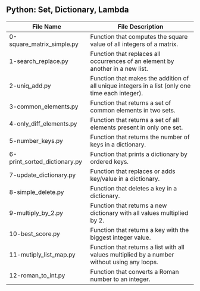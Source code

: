 ## Python: Set, Dictionary, Lambda

| File Name | File Description |
| --------- | ---------------- |
| 0-square\_matrix\_simple.py | Function that computes the square value of all integers of a matrix. |
| 1-search\_replace.py | Function that replaces all occurrences of an element by another in a new list. |
| 2-uniq\_add.py | Function that makes the addition of all unique integers in a list (only one time each integer). |
| 3-common\_elements.py | Function that returns a set of common elements in two sets. |
| 4-only\_diff\_elements.py | Function that returns a set of all elements present in only one set. |
| 5-number\_keys.py | Function that returns the number of keys in a dictionary. |
| 6-print\_sorted\_dictionary.py | Function that prints a dictionary by ordered keys. |
| 7-update\_dictionary.py | Function that replaces or adds key/value in a dictionary. |
| 8-simple\_delete.py | Function that deletes a key in a dictionary. |
| 9-multiply\_by\_2.py | Function that returns a new dictionary with all values multiplied by 2. |
| 10-best\_score.py | Function that returns a key with the biggest integer value. |
| 11-mutiply\_list\_map.py | Function that returns a list with all values multiplied by a number without using any loops. |
| 12-roman\_to\_int.py | Function that converts a Roman number to an integer. |
